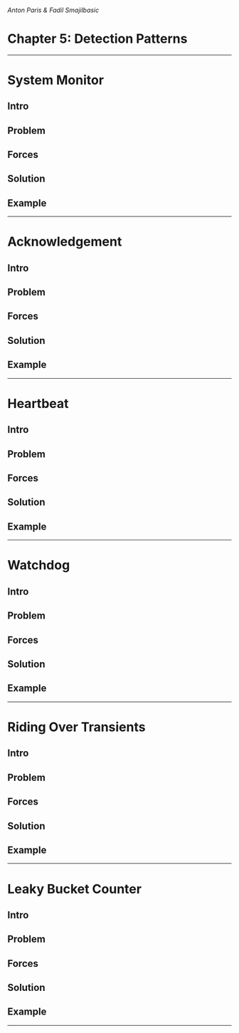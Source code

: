 ###### Anton Paris & Fadil Smajilbasic

# Chapter 5: Detection Patterns

---

# System Monitor

## Intro

## Problem

## Forces

## Solution

## Example

---

# Acknowledgement

## Intro

## Problem

## Forces

## Solution

## Example

---


# Heartbeat 

## Intro

## Problem

## Forces

## Solution

## Example

---


# Watchdog

## Intro

## Problem

## Forces

## Solution

## Example

---


# Riding Over Transients

## Intro

## Problem

## Forces

## Solution

## Example

---


# Leaky Bucket Counter

## Intro

## Problem

## Forces

## Solution

## Example

---

